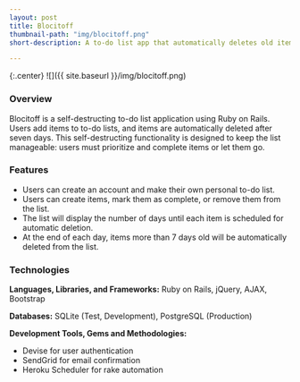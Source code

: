 ```yaml
---
layout: post
title: Blocitoff
thumbnail-path: "img/blocitoff.png"
short-description: A to-do list app that automatically deletes old items, forcing users to prioritize.

---
```


{:.center}
![]({{ site.baseurl }}/img/blocitoff.png)

### Overview

Blocitoff is a self-destructing to-do list application using Ruby on Rails. Users add items to to-do lists, and items are automatically deleted after seven days. This self-destructing functionality is designed to keep the list manageable: users must prioritize and complete items or let them go.

### Features
* Users can create an account and make their own personal to-do list.
* Users can create items, mark them as complete, or remove them from the list.
* The list will display the number of days until each item is scheduled for automatic deletion.
* At the end of each day, items more than 7 days old will be automatically deleted from the list.

### Technologies
**Languages, Libraries, and Frameworks:** Ruby on Rails, jQuery, AJAX, Bootstrap

**Databases:** SQLite (Test, Development), PostgreSQL (Production)

**Development Tools, Gems and Methodologies:** 

* Devise for user authentication
* SendGrid for email confirmation
* Heroku Scheduler for rake automation
